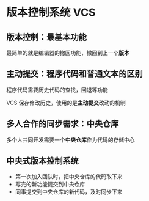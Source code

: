 # 版本控制系统 VCS

## 版本控制：最基本功能

最简单的就是编辑器的撤回功能，撤回到上一个**版本**

## 主动提交：程序代码和普通文本的区别

程序代码需要历史代码的查找，回退等功能

VCS 保存修改历史，使用的是**主动提交**改动的机制

## 多人合作的同步需求：中央仓库

多个人共同开发需要一个**中央仓库**作为代码的存储中心

## 中央式版本控制系统

- 第一次加入团队时，把中央仓库的代码取下来
- 写完的新功能提交到中央仓库
- 同事提交到中央仓库的新代码，及时同步下来
